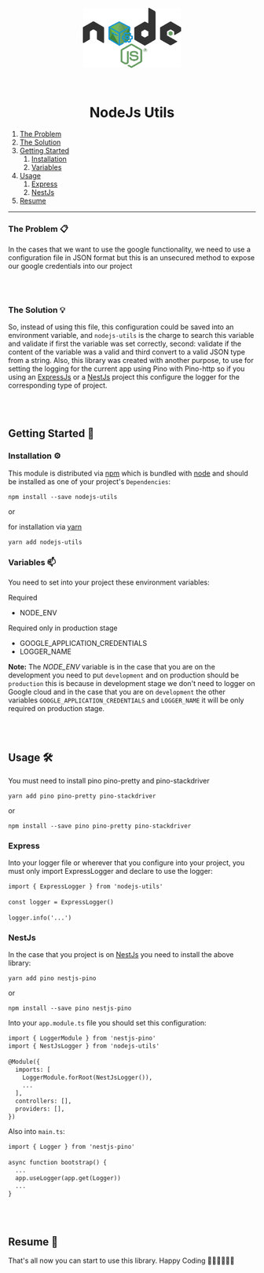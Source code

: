 <p align="center">
    <img width="200" src="./assets/logo.png">
</p>
<br>

<h1 align="center">NodeJs Utils</h1>

1. [The Problem](#problem)
2. [The Solution](#solution)
3. [Getting Started](#getting_started)
   1. [Installation](#installation)
   2. [Variables](#variables)
4. [Usage](#usage)
   1. [Express](#express)
   2. [NestJs](#nestjs)
5. [Resume](#resume)

<hr>

### The Problem 📋<a name="problem" ></a>

In the cases that we want to use the google functionality, we need to use a configuration file in JSON format but this is an unsecured method to expose our google credentials into our project

<br>
<br>

### The Solution 💡<a name="solution" ></a>

So, instead of using this file, this configuration could be saved into an environment variable, and `nodejs-utils` is the charge to search this variable and validate if first the variable was set correctly, second: validate if the content of the variable was a valid and third convert to a valid JSON type from a string. Also, this library was created with another purpose, to use for setting the logging for the current app using Pino with Pino-http so if you using an [ExpressJs][expressjs] or a [NestJs][nestjs] project this configure the logger for the corresponding type of project.

<br>
<br>

## Getting Started 🏁<a name="getting_started" ></a>

### Installation ⚙️<a name="installation" ></a>

This module is distributed via [npm][npm] which is bundled with [node][node] and
should be installed as one of your project's `Dependencies`:

```
npm install --save nodejs-utils
```

or

for installation via [yarn][yarn]

```
yarn add nodejs-utils
```

### Variables 📫<a name="variables" ></a>

You need to set into your project these environment variables:

Required

- NODE_ENV

Required only in production stage

- GOOGLE_APPLICATION_CREDENTIALS
- LOGGER_NAME

**Note:** The _NODE_ENV_ variable is in the case that you are on the development you need to put `development` and on production should be `production` this is because in development stage we don't need to logger on Google cloud and in the case that you are on `development` the other variables `GOOGLE_APPLICATION_CREDENTIALS` and `LOGGER_NAME` it will be only required on production stage.

<br>
<br>

## Usage 🛠<a name="usage" ></a>

You must need to install pino pino-pretty and pino-stackdriver

```
yarn add pino pino-pretty pino-stackdriver
```

or

```
npm install --save pino pino-pretty pino-stackdriver
```

### Express<a name="express" ></a>

Into your logger file or wherever that you configure into your project, you must only import ExpressLogger and declare to use the logger:

```
import { ExpressLogger } from 'nodejs-utils'

const logger = ExpressLogger()

logger.info('...')

```

### NestJs<a name="nestjs" ></a>

In the case that you project is on [NestJs][nestjs] you need to install the above library:

```
yarn add pino nestjs-pino
```

or

```
npm install --save pino nestjs-pino
```

Into your `app.module.ts` file you should set this configuration:

```
import { LoggerModule } from 'nestjs-pino'
import { NestJsLogger } from 'nodejs-utils'

@Module({
  imports: [
    LoggerModule.forRoot(NestJsLogger()),
    ...
  ],
  controllers: [],
  providers: [],
})
```

Also into `main.ts`:

```
import { Logger } from 'nestjs-pino'

async function bootstrap() {
  ...
  app.useLogger(app.get(Logger))
  ...
}

```

<br>
<br>

## Resume 🧾<a name="resume" ></a>

That's all now you can start to use this library. Happy Coding 👩‍💻👨‍💻🧑‍💻

[npm]: https://www.npmjs.com/
[yarn]: https://classic.yarnpkg.com
[node]: https://nodejs.org
[expressjs]: https://expressjs.com/
[nestjs]: https://nestjs.com/
